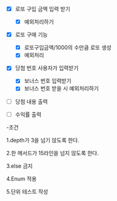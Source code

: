 - [x] 로또 구입 금액 입력 받기
  - [x] 예외처리하기
- [x] 로또 구매 기능
    -[x] 로또구입금액/1000의 수만큼 로또 생성
    - [x] 예외처리
- [x] 당첨 번호 사용자가 입력받기
  - [x] 보너스 번호 입력받기
  - [x] 보너스 번호 받을 시 예외처리하기
- [ ] 당첨 내용 출력
- [ ] 수익률 출력


-조건

1.depth가 3을 넘기 않도록 한다.

2.한 메서드가 15라인을 넘지 않도록 한다.

3.else 금지

4.Enum 적용

5.단위 테스트 작성